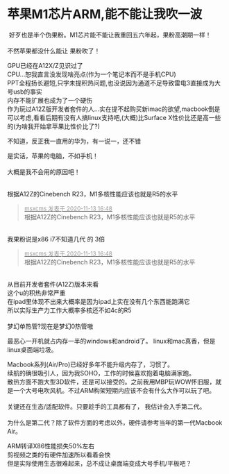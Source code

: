 # 苹果M1芯片ARM,能不能让我吹一波


<img src="static/image/smiley/default/lol.gif" smilieid="12" border="0" alt="" /> 好歹也是半个伪果粉。M1芯片能不能让我重回五六年起，果粉高潮期一样！<img src="static/image/smiley/default/lol.gif" smilieid="12" border="0" alt="" /> <br />
<br />
不然苹果都没什么能让 果粉吹了！

<img src="static/image/smiley/yct/022.gif" smilieid="42" border="0" alt="" /><br />
GPU已经在A12X/Z见识过了<br />
CPU...恕我直言没发现啥亮点(作为一个笔记本而不是手机CPU)<br />
PPT全程扬长避短,只字未提积热问题,也没说因为通道不足导致雷电3直接成为大号usb的事实<br />
内存不能扩展也成为了一个硬伤<br />
作为玩过A12Z版开发者套件的人...实在提不起购买新imac的欲望,macbook倒是可以考虑,看看后期有没有人搞linux支持吧,(大概)比Surface X性价比还是高一些的(为啥我开始拿苹果比性价比了?)

不知道，反正我一直用的华为，有一说一，还不错

是实话，苹果的电脑，不如手机！<br />
<br />
大概是我不会用的原因吧！<br />
<br />
<img src="static/image/smiley/default/lol.gif" smilieid="12" border="0" alt="" /><img src="static/image/smiley/default/lol.gif" smilieid="12" border="0" alt="" /><img src="static/image/smiley/default/lol.gif" smilieid="12" border="0" alt="" />

根据A12Z的Cinebench R23，M1多核性能应该也就是R5的水平

<div class="quote"><blockquote><font size="2"><a href="https://www.hostloc.com/forum.php?mod=redirect&amp;goto=findpost&amp;pid=9449238&amp;ptid=766292" target="_blank"><font color="#999999">msxcms 发表于 2020-11-13 16:48</font></a></font><br />
根据A12Z的Cinebench R23，M1多核性能应该也就是R5的水平</blockquote></div><br />
我果粉说是x86 i7不知道几代 的 3倍<img src="static/image/smiley/default/lol.gif" smilieid="12" border="0" alt="" />

<div class="quote"><blockquote><font size="2"><a href="https://www.hostloc.com/forum.php?mod=redirect&amp;goto=findpost&amp;pid=9449238&amp;ptid=766292" target="_blank"><font color="#999999">msxcms 发表于 2020-11-13 16:48</font></a></font><br />
根据A12Z的Cinebench R23，M1多核性能应该也就是R5的水平</blockquote></div><br />
从目前开发者套件(A12Z)版本来看<br />
这个u的积热非常严重<br />
在ipad里体现不出来大概率是因为ipad上实在没有几个东西能跑满它<br />
所以实际生产力工作大概率多核还不如4c的R5<br />
<br />
梦幻单热管?现在是梦幻0热管嗷

 最恶心一开机就占内存一半的windows和android了。 linux和mac真香，但是linux桌面端垃圾。

Macbook系列(Air/Pro)已经好多年不能升级内存了，习惯了。<br />
续航的确很吸引人，因为我SOHO，工作的时候喜欢抱着电脑满家跑。<br />
散热方面不跑大型3D软件，还是可以接受的。之前我用MBP玩WOW怀旧服，就是一个大号电吹风机。不过ARM构架短期内应该不会有什么大作可以玩了吧。<br />
<br />
关键还在生态/适配软件。只要趁手的工具都有了， 我估计会入手第二代。<br />
<br />
为什么是第二代？除了软件方面的考虑以外，硬件请参考当年的第一代Macbook Air。

ARM转译X86性能损失50%左右<br />
剪视频之类的有硬件加速所以看着会快<br />
但是实际使用生态很难起来，总不成让桌面端变成大号手机/平板吧？<img id="aimg_IMtA1" onclick="zoom(this, this.src, 0, 0, 0)" class="zoom" src="https://cdn.jsdelivr.net/gh/hishis/forum-master/public/images/patch.gif" onmouseover="img_onmouseoverfunc(this)" onload="thumbImg(this)" border="0" alt="" />
